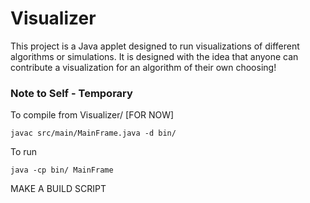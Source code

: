 # Visualizer
This project is a Java applet designed to run visualizations of different algorithms or simulations. It is designed with the idea that anyone can contribute a visualization for an algorithm of their own choosing!


### Note to Self - Temporary
To compile from Visualizer/ [FOR NOW]
```
javac src/main/MainFrame.java -d bin/
```
To run
```
java -cp bin/ MainFrame
```
MAKE A BUILD SCRIPT
